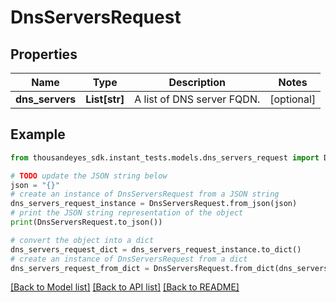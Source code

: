 # DnsServersRequest


## Properties

Name | Type | Description | Notes
------------ | ------------- | ------------- | -------------
**dns_servers** | **List[str]** | A list of DNS server FQDN. | [optional] 

## Example

```python
from thousandeyes_sdk.instant_tests.models.dns_servers_request import DnsServersRequest

# TODO update the JSON string below
json = "{}"
# create an instance of DnsServersRequest from a JSON string
dns_servers_request_instance = DnsServersRequest.from_json(json)
# print the JSON string representation of the object
print(DnsServersRequest.to_json())

# convert the object into a dict
dns_servers_request_dict = dns_servers_request_instance.to_dict()
# create an instance of DnsServersRequest from a dict
dns_servers_request_from_dict = DnsServersRequest.from_dict(dns_servers_request_dict)
```
[[Back to Model list]](../README.md#documentation-for-models) [[Back to API list]](../README.md#documentation-for-api-endpoints) [[Back to README]](../README.md)


